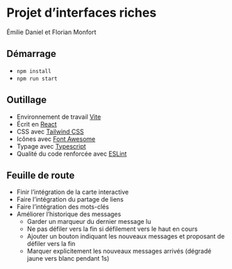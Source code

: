 # Projet d’interfaces riches

Émilie Daniel et Florian Monfort

## Démarrage

* `npm install`
* `npm run start`

## Outillage

* Environnement de travail [Vite](https://vitejs.dev/)
* Écrit en [React](https://react.dev/)
* CSS avec [Tailwind CSS](https://tailwindcss.com/)
* Icônes avec [Font Awesome](https://fontawesome.com/)
* Typage avec [Typescript](https://www.typescriptlang.org/)
* Qualité du code renforcée avec [ESLint](https://eslint.org/)

## Feuille de route

* Finir l’intégration de la carte interactive
* Faire l’intégration du partage de liens
* Faire l’intégration des mots-clés
* Améliorer l’historique des messages
	* Garder un marqueur du dernier message lu
	* Ne pas défiler vers la fin si défilement vers le haut en cours
	* Ajouter un bouton indiquant les nouveaux messages et proposant de défiler vers la fin
	* Marquer explicitement les nouveaux messages arrivés (dégradé jaune vers blanc pendant 1s)
